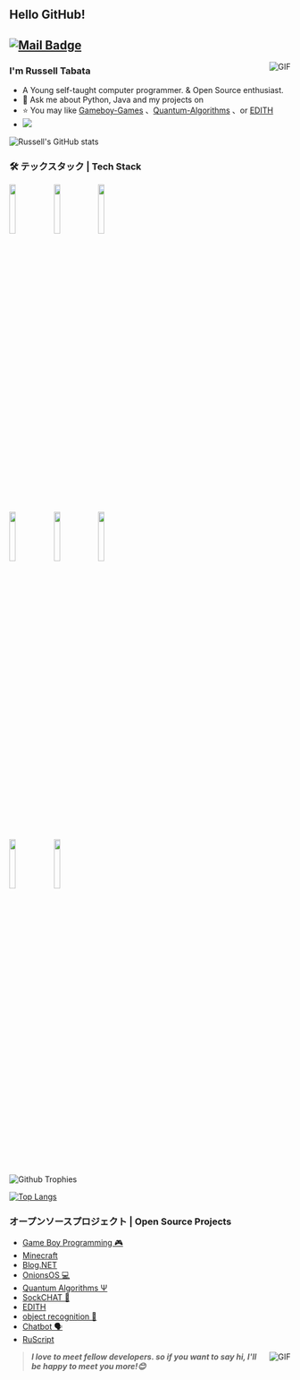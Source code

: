## Hello GitHub!

[![Mail Badge](https://img.shields.io/badge/-beacheshiro@gmail.com-c14438?style=flat&logo=Gmail&logoColor=white&link=mailto:beacheshiro@gmail.com)](mailto:beacheshiro@gmail.com)
---
<img align="right" alt="GIF" src="https://raw.githubusercontent.com/JoeyBling/JoeyBling/master/pic/pusheencode.gif" />


### I'm Russell Tabata

- A Young self-taught computer programmer. & Open Source enthusiast.
- 💬 Ask me about Python, Java and my projects on 
- ⭐ You may like [Gameboy-Games](https://github.com/Parzival129/Gameboy-Programming) 、[Quantum-Algorithms](https://github.com/Parzival129/Quantum-Algorithms) 、or [EDITH](https://github.com/Parzival129/Desktop-AI)
- ![](https://komarev.com/ghpvc/?username=parzival129&color=blue)

![Russell's GitHub stats](https://github-readme-stats.vercel.app/api?username=parzival129&count_private=true&include_all_commits=true&theme=radical&show_icons=true)


### 🛠 テックスタック | Tech Stack

  <code><img width="15%" src="https://www.vectorlogo.zone/logos/javascript/javascript-ar21.svg"></code>
  <code><img width="15%" src="https://www.vectorlogo.zone/logos/python/python-ar21.svg"></code>
  <code><img width="15%" src="https://www.vectorlogo.zone/logos/linux/linux-ar21.svg"></code>
  <br />
  <code><img width="15%" src="https://www.vectorlogo.zone/logos/w3_html5/w3_html5-ar21.svg"></code>
  <code><img width="15%" src="https://www.vectorlogo.zone/logos/netlifyapp_watercss/netlifyapp_watercss-ar21.svg"></code>
  <code><img width="15%" src="https://www.vectorlogo.zone/logos/getbootstrap/getbootstrap-ar21.svg"></code>
  <br />
  <code><img width="15%" src="https://www.vectorlogo.zone/logos/amazon_aws/amazon_aws-ar21.svg"></code>
  <code><img width="15%" src="https://www.vectorlogo.zone/logos/git-scm/git-scm-ar21.svg"></code>

![Github Trophies](https://github-profile-trophy.vercel.app/?username=ryo-ma&theme=darkhub)  

[![Top Langs](https://github-readme-stats.vercel.app/api/top-langs/?username=parzival129&theme=radical&layout=compact&hide=assembly&langs_count=8)](https://github.com/anuraghazra/github-readme-stats)

### オープンソースプロジェクト | Open Source Projects
- [Game Boy Programming 🎮](https://github.com/Parzival129/Gameboy-Programming)
- [Minecraft](https://github.com/Parzival129/Python-Mincraft-Mockup)
- [Blog.NET](https://github.com/Parzival129/Blog.NET)
- [OnionsOS 💻](https://github.com/Parzival129/OnionsOS)
- [Quantum Algorithms Ψ](https://github.com/Parzival129/Quantum-Algorithms)
- [SockCHAT 💬](https://github.com/Parzival129/SockChat)
- [EDITH](https://github.com/Parzival129/Desktop-AI)
- [object recognition 🧊](https://github.com/Parzival129/XML-use-webcam-detection)
- [Chatbot 🗣️](https://github.com/Parzival129/Basic-Chatbot)
- [RuScript](https://github.com/Parzival129/Programming-Language)

<img align="right" alt="GIF" src="https://i.redd.it/qgyn862iacl01.gif" />

> ***I love to meet fellow developers. so if you want to say hi, I'll be happy to meet you more!😊***
